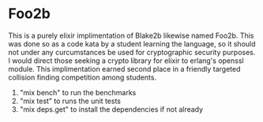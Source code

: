 # Foo2b

This is a purely elixir implimentation of Blake2b likewise named Foo2b.  This was done so as a code kata by a student learning the language, so it should not under any curcumstances be used for cryptographic security purposes.  I would direct those seeking a crypto library for elixir to erlang's openssl module.  This implimentation earned second place in a friendly targeted collision finding competition among students.

1. "mix bench" to run the benchmarks
2. "mix test"  to runs the unit tests
3. "mix deps.get" to install the dependencies if not already
